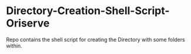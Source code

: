 # Directory-Creation-Shell-Script-Oriserve
Repo contains the shell script for creating the Directory with some folders within.
